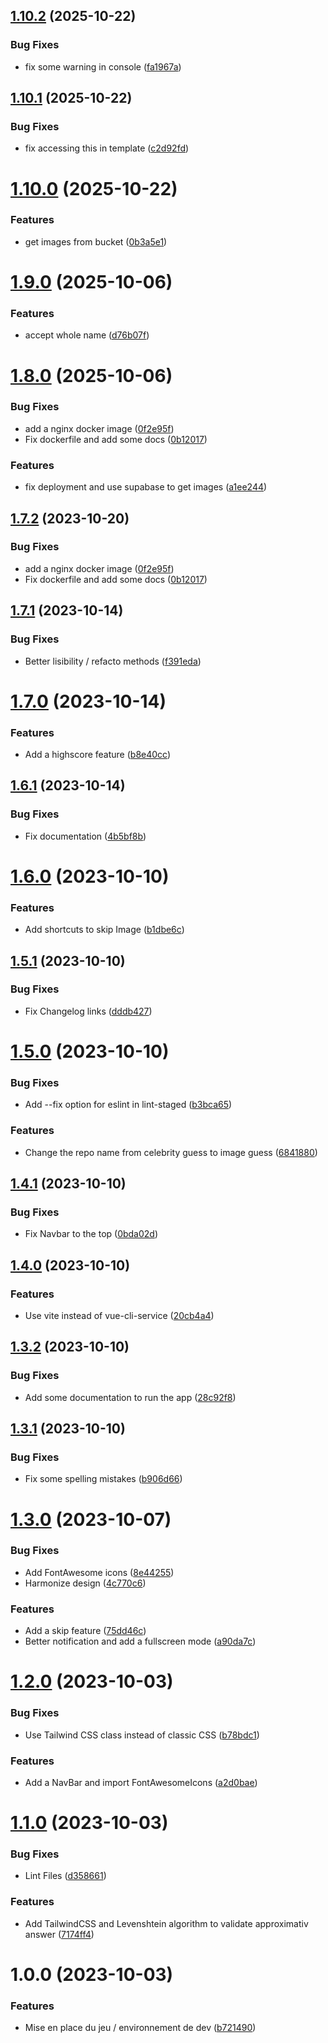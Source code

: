## [1.10.2](https://github.com/TheoLaperrouse/ImageGuess/compare/v1.10.1...v1.10.2) (2025-10-22)


### Bug Fixes

* fix some warning in console ([fa1967a](https://github.com/TheoLaperrouse/ImageGuess/commit/fa1967aa50ac6b78ce18bf52217bec4a0e8679a1))

## [1.10.1](https://github.com/TheoLaperrouse/ImageGuess/compare/v1.10.0...v1.10.1) (2025-10-22)


### Bug Fixes

* fix accessing this in template ([c2d92fd](https://github.com/TheoLaperrouse/ImageGuess/commit/c2d92fd47d3dc8bd415814a6eec239abf0101853))

# [1.10.0](https://github.com/TheoLaperrouse/ImageGuess/compare/v1.9.0...v1.10.0) (2025-10-22)


### Features

* get images from bucket ([0b3a5e1](https://github.com/TheoLaperrouse/ImageGuess/commit/0b3a5e157c2db4db076c984cb9996bbc83157fb1))

# [1.9.0](https://github.com/TheoLaperrouse/ImageGuess/compare/v1.8.0...v1.9.0) (2025-10-06)


### Features

* accept whole name ([d76b07f](https://github.com/TheoLaperrouse/ImageGuess/commit/d76b07fd6697f9a503728812f3e73fe4fdc8f9df))

# [1.8.0](https://github.com/TheoLaperrouse/ImageGuess/compare/v1.7.1...v1.8.0) (2025-10-06)


### Bug Fixes

* add a nginx docker image ([0f2e95f](https://github.com/TheoLaperrouse/ImageGuess/commit/0f2e95f954d9bccba7ce4998475dc41dedb5c600))
* Fix dockerfile and add some docs ([0b12017](https://github.com/TheoLaperrouse/ImageGuess/commit/0b12017368224d24b7eeffcafbed86464a5778cb))


### Features

* fix deployment and use supabase to get images ([a1ee244](https://github.com/TheoLaperrouse/ImageGuess/commit/a1ee244fe2d615566eea93d28a4e57c6e095ec1a))

## [1.7.2](https://github.com/TheoLaperrouse/ImageGuess/compare/v1.7.1...v1.7.2) (2023-10-20)


### Bug Fixes

* add a nginx docker image ([0f2e95f](https://github.com/TheoLaperrouse/ImageGuess/commit/0f2e95f954d9bccba7ce4998475dc41dedb5c600))
* Fix dockerfile and add some docs ([0b12017](https://github.com/TheoLaperrouse/ImageGuess/commit/0b12017368224d24b7eeffcafbed86464a5778cb))

## [1.7.1](https://github.com/TheoLaperrouse/ImageGuess/compare/v1.7.0...v1.7.1) (2023-10-14)


### Bug Fixes

* Better lisibility / refacto methods ([f391eda](https://github.com/TheoLaperrouse/ImageGuess/commit/f391edaec9599b76211f7fcadeec83508c023f14))

# [1.7.0](https://github.com/TheoLaperrouse/ImageGuess/compare/v1.6.1...v1.7.0) (2023-10-14)


### Features

* Add a highscore feature ([b8e40cc](https://github.com/TheoLaperrouse/ImageGuess/commit/b8e40cc9296bf8ea04878f7445f93cface1de61f))

## [1.6.1](https://github.com/TheoLaperrouse/ImageGuess/compare/v1.6.0...v1.6.1) (2023-10-14)


### Bug Fixes

* Fix documentation ([4b5bf8b](https://github.com/TheoLaperrouse/ImageGuess/commit/4b5bf8be6f234f3c8622cf1e7dd55c8d972895d8))

# [1.6.0](https://github.com/TheoLaperrouse/ImageGuess/compare/v1.5.1...v1.6.0) (2023-10-10)


### Features

* Add shortcuts to skip Image ([b1dbe6c](https://github.com/TheoLaperrouse/ImageGuess/commit/b1dbe6c41ebb1fee8eafebed9c7c1315696d3169))

## [1.5.1](https://github.com/TheoLaperrouse/ImageGuess/compare/v1.5.0...v1.5.1) (2023-10-10)


### Bug Fixes

* Fix Changelog links ([dddb427](https://github.com/TheoLaperrouse/ImageGuess/commit/dddb427acc3a603fdc06c4155fe4caf998b3255c))

# [1.5.0](https://github.com/TheoLaperrouse/ImageGuess/compare/v1.4.1...v1.5.0) (2023-10-10)


### Bug Fixes

* Add --fix option for eslint in lint-staged ([b3bca65](https://github.com/TheoLaperrouse/ImageGuess/commit/b3bca656d0b172d8bbb47299f8984754186933ef))


### Features

* Change the repo name from celebrity guess to image guess ([6841880](https://github.com/TheoLaperrouse/ImageGuess/commit/6841880ac699987681a413db799a9d6ecc131f3f))

## [1.4.1](https://github.com/TheoLaperrouse/ImageGuess/compare/v1.4.0...v1.4.1) (2023-10-10)

### Bug Fixes

* Fix Navbar to the top ([0bda02d](https://github.com/TheoLaperrouse/ImageGuess/commit/0bda02de1054e5cfc8dcffbfa4c064d69d33802d))

## [1.4.0](https://github.com/TheoLaperrouse/ImageGuess/compare/v1.3.2...v1.4.0) (2023-10-10)

### Features

* Use vite instead of vue-cli-service ([20cb4a4](https://github.com/TheoLaperrouse/ImageGuess/commit/20cb4a499a5cd915d5e69f28709a74b2fc1a89a6))

## [1.3.2](https://github.com/TheoLaperrouse/ImageGuess/compare/v1.3.1...v1.3.2) (2023-10-10)


### Bug Fixes

* Add some documentation to run the app ([28c92f8](https://github.com/TheoLaperrouse/ImageGuess/commit/28c92f81f75795d909f98ca023d01df8fcf1fb45))

## [1.3.1](https://github.com/TheoLaperrouse/ImageGuess/compare/v1.3.0...v1.3.1) (2023-10-10)


### Bug Fixes

* Fix some spelling mistakes ([b906d66](https://github.com/TheoLaperrouse/ImageGuess/commit/b906d66e5d6f31f77345cca0bef1d15408d34d42))

# [1.3.0](https://github.com/TheoLaperrouse/ImageGuess/compare/v1.2.0...v1.3.0) (2023-10-07)


### Bug Fixes

* Add FontAwesome icons ([8e44255](https://github.com/TheoLaperrouse/ImageGuess/commit/8e44255f63869e95350572c0fd1866180a395e3f))
* Harmonize design ([4c770c6](https://github.com/TheoLaperrouse/ImageGuess/commit/4c770c6adfece6c9d1e84f5e0d7eec403e97b997))


### Features

* Add a skip feature ([75dd46c](https://github.com/TheoLaperrouse/ImageGuess/commit/75dd46cbd2384039c56e8781303741072e07323f))
* Better notification and add a fullscreen mode ([a90da7c](https://github.com/TheoLaperrouse/ImageGuess/commit/a90da7c158f302c6f938386669edf8053f73ef40))

# [1.2.0](https://github.com/TheoLaperrouse/ImageGuess/compare/v1.1.0...v1.2.0) (2023-10-03)


### Bug Fixes

* Use Tailwind CSS class instead of classic CSS ([b78bdc1](https://github.com/TheoLaperrouse/ImageGuess/commit/b78bdc1b5f3e77e13f69e56f21ccce5385eb2f0e))


### Features

* Add a NavBar and import FontAwesomeIcons ([a2d0bae](https://github.com/TheoLaperrouse/ImageGuess/commit/a2d0bae16bfca7c7508e89440fefcbb7f06fef6b))

# [1.1.0](https://github.com/TheoLaperrouse/ImageGuess/compare/v1.0.0...v1.1.0) (2023-10-03)


### Bug Fixes

* Lint Files ([d358661](https://github.com/TheoLaperrouse/ImageGuess/commit/d358661ae3fb0b419fc3940869403b9cddd711f4))


### Features

* Add TailwindCSS and Levenshtein algorithm to validate approximativ answer ([7174ff4](https://github.com/TheoLaperrouse/ImageGuess/commit/7174ff4fcfc623f8cbbc24d36acc833472dc316d))

# 1.0.0 (2023-10-03)


### Features

* Mise en place du jeu / environnement de dev ([b721490](https://github.com/TheoLaperrouse/ImageGuess/commit/b7214904bfe979595f73973929f033a17be7678f))
